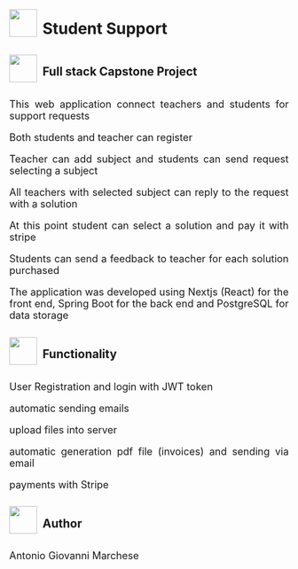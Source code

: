 <!DOCTYPE html>
<html lang="en">
<head>
    <meta charset="UTF-8">
    <meta name="viewport" content="width=device-width, initial-scale=1.0">
</head>

<body style="text-align:justify">

<div style="display:flex;align-items:center">
<img style="width:50px;height:50px;margin-right:10px" 
src="https://images.rawpixel.com/image_png_800/cHJpdmF0ZS9sci9pbWFnZXMvd2Vic2l0ZS8yMDIzLTA4L3Jhd3BpeGVsb2ZmaWNlMV9jdXRlXzNkX2lsbHVzdHJhdGlvbl9vZl9hX3N0YWNrX29mX2Jvb2tzX2lzb2xhdF81MjhhNmU5Ni0zZjllLTRlOGQtYmEyNy1lZGU3OWU0NTg0YTAucG5n.png"/> 
<h1>Student Support</h1>
</div>
<div style="display:flex;align-items:center"> 
<img style="width:50px;height:50px;margin-right:10px"
src="https://pearlyarts.com/wp-content/uploads/2021/12/Laptop-Computer-Clipart-with-outline-WM.png">
<h2>Full stack Capstone Project</h2>
</div>
<div>
<p style="font-size:18px">This web application connect teachers and students for support requests</p>
<p style="font-size:18px">Both students and teacher can register</p>
<p style="font-size:18px">Teacher can add subject and students can send request selecting a subject</p>
<p style="font-size:18px">All teachers with selected subject can reply to the request with a solution</p>
<p style="font-size:18px">At this point student can select a solution and pay it with stripe</p>
<p style="font-size:18px">Students can send a feedback to teacher for each solution purchased</p>
<p style="font-size:18px">The application was developed using Nextjs (React) for the front end, Spring Boot for the back end and PostgreSQL for data storage</p>
</div>
<div style="display:flex;align-items:center">
<img style="width:50px;height:50px;margin-right:10px"
src="https://png.pngtree.com/png-clipart/20220321/original/pngtree-paper-clip-pink-sticky-note-png-image_7465440.png"/>
<h2>Functionality</h2>
</div>
<div>
<p style="font-size:18px">User Registration and login with JWT token</p>
<p style="font-size:18px">automatic sending emails</p>
<p style="font-size:18px">upload files into server</p>
<p style="font-size:18px">automatic generation pdf file (invoices) and sending via email</p>
<p style="font-size:18px">payments with Stripe</p>
</div>
<div style="display:flex;align-items:center">
    <img style="width:50px;height:50px;margin-right:10px" 
src="https://illustoon.com/photo/5923.png">
<h2>Author</h2>
</div>
<p style="font-size:18px">Antonio Giovanni Marchese</p>
</body>
</html>
